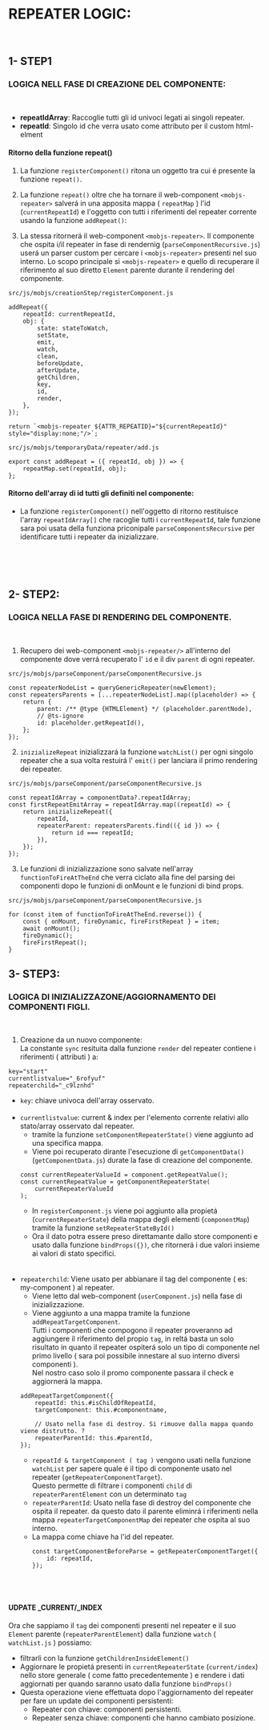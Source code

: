 # REPEATER LOGIC:

<br/>

## 1- STEP1
### LOGICA NELL FASE DI CREAZIONE DEL COMPONENTE:
<br/>

- **repeatIdArray**: Raccoglie tutti gli id univoci legati ai singoli repeater.
- **repeatId**: Singolo id che verra usato come attributo per il custom html-elment


#### Ritorno della funzione repeat()

1. La funzione `registerComponent()` ritona un oggetto tra cui é presente la funzione `repeat()`.

2. La funzione `repeat()` oltre che ha tornare il web-component `<mobjs-repeater>`  salverá in una apposita mappa ( `repeatMap` ) l'id (`currentRepeatId`) e l'oggetto  con tutti i riferimenti del repeater corrente usando la funzione `addRepeat()`:

3. La stessa ritornerá il web-component `<mobjs-repeater>`. Il componente che ospita i/il repeater in fase di rendernig (`parseComponentRecursive.js`) userá un parser custom per cercare i `<mobjs-repeater>` presenti nel suo interno. Lo scopo principale si `<mobjs-repeater>` e quello di recuperare il riferimento al suo diretto `Element` parente durante il rendering del componente.

```
src/js/mobjs/creationStep/registerComponent.js

addRepeat({
    repeatId: currentRepeatId,
    obj: {
        state: stateToWatch,
        setState,
        emit,
        watch,
        clean,
        beforeUpdate,
        afterUpdate,
        getChildren,
        key,
        id,
        render,
    },
});

return `<mobjs-repeater ${ATTR_REPEATID}="${currentRepeatId}" style="display:none;"/>`;

```

```
src/js/mobjs/temporaryData/repeater/add.js

export const addRepeat = ({ repeatId, obj }) => {
    repeatMap.set(repeatId, obj);
};
```

#### Ritorno dell'array di id tutti gli definiti nel componente:
- La funzione `registerComponent()` nell'oggetto di ritorno restituisce l'array `repeatIdArray[]` che racoglie tutti i `currentRepeatId`, tale funzione sara poi usata della funziona priconipale `parseComponentsRecursive` per identificare tutti i repeater da inizializzare.

<br/><br/><br/>

## 2- STEP2:
### LOGICA NELLA FASE DI RENDERING DEL COMPONENTE.
<br/>

1. Recupero dei web-component `<mobjs-repeater/>` all'interno del componente dove verrá recuperato l' `id` e il div `parent` di ogni repeater.

```
src/js/mobjs/parseComponent/parseComponentRecursive.js

const repeaterNodeList = queryGenericRepeater(newElement);
const repeatersParents = [...repeaterNodeList].map((placeholder) => {
    return {
        parent: /** @type {HTMLElement} */ (placeholder.parentNode),
        // @ts-ignore
        id: placeholder.getRepeatId(),
    };
});
```

2. `inizializeRepeat` inizializzará la funzione `watchList()` per ogni singolo repeater che a sua volta restuirá l' `emit()` per lanciara il primo rendering dei repeater.

```
src/js/mobjs/parseComponent/parseComponentRecursive.js

const repeatIdArray = componentData?.repeatIdArray;
const firstRepeatEmitArray = repeatIdArray.map((repeatId) => {
    return inizializeRepeat({
        repeatId,
        repeaterParent: repeatersParents.find(({ id }) => {
            return id === repeatId;
        }),
    });
});
```

3. Le funzioni di inizializzazione sono salvate nell'array `functionToFireAtTheEnd` che verra ciclato alla fine del parsing dei componenti dopo le funzioni di onMount e le funzioni di bind props.

```
src/js/mobjs/parseComponent/parseComponentRecursive.js

for (const item of functionToFireAtTheEnd.reverse()) {
    const { onMount, fireDynamic, fireFirstRepeat } = item;
    await onMount();
    fireDynamic();
    fireFirstRepeat();
}
```

## 3- STEP3:
### LOGICA DI INIZIALIZZAZONE/AGGIORNAMENTO DEI COMPONENTI FIGLI.
<br/>

1. Creazione da un nuovo componente:<br/>
La constante `sync` resituita dalla funzione `render` del repeater contiene i riferimenti ( attributi ) a:

```
key="start"
currentlistvalue="_6rofyuf"
repeaterchild="_c9lznhd"
```

- `key`: chiave univoca dell'array osservato.
    <br/>
    <br/>
- `currentlistvalue`: current & index per l'elemento corrente relativi allo stato/array osservato dal repeater.
    - tramite la funzione `setComponentRepeaterState()` viene aggiunto ad una specifica mappa.
    - Viene poi recuperato dirante l'esecuzione di `getComponentData()` (`getComponentData.js`) durate la fase di creazione del componente.
    ```
    const currentRepeaterValueId = component.getRepeatValue();
    const currentRepeatValue = getComponentRepeaterState(
        currentRepeaterValueId
    );
    ```
    - In `registerComponent.js` viene poi aggiunto alla propietá (`currentRepeaterState`) della mappa degli elementi (`componentMap`) tramite la funzione `setRepeaterStateById()`
    - Ora il dato potra essere preso direttamante dallo store componenti e usato dalla funzione `bindProps({})`, che ritornerá i due valori insieme ai valori di stato specifici.
    <br/>
    <br/>
- `repeaterchild`: Viene usato per abbianare il tag del componente ( es: my-component ) al repeater.
    - Viene letto dal web-component (`userComponent.js`) nella fase di inizializzazione.
    - Viene aggiunto a una mappa tramite la funzione `addRepeatTargetComponent`.<br/>
    Tutti i componenti che compogono il repeater proveranno ad aggiungere il riferimento del propio `tag`, in reltá basta un solo risultato in quanto il repeater ospiterá solo un tipo di componente nel primo livello ( sara poi possibile innestare al suo interno diversi componenti ).<br/>
    Nel nostro caso solo il promo componente passara il check e aggiornerá la mappa.
    ```
    addRepeatTargetComponent({
        repeatId: this.#isChildOfRepeatId,
        targetComponent: this.#componentname,

        // Usato nella fase di destroy. Si rimuove dalla mappa quando viene distrutto. ?
        repeaterParentId: this.#parentId,
    });
    ```
    - `repeatId & targetComponent ( tag )` vengono usati nella funzione `watchList` per sapere quale é il tipo di componente usato nel repeater (`getRepeaterComponentTarget`).<br/>
    Questo permette di filtrare i componenti `child` di `repeaterParentElement` con un determinato `tag`
    - `repeaterParentId`: Usato nella fase di destroy del componente che ospita il repeater. da questo dato il parente eliminrá i riferimenti nella mappa `repeaterTargetComponentMap` dei repeater che ospita al suo interno.
    - La mappa come chiave ha l'id del repeater.
        ```
        const targetComponentBeforeParse = getRepeaterComponentTarget({
            id: repeatId,
        });
        ```
<br/>
<br/>

#### UDPATE _CURRENT/_INDEX
Ora che sappiamo il `tag` dei componenti presenti nel repeater e il suo `Element` parente (`repeaterParentElement`)  dalla funzione  `watch` ( `watchList.js` ) possiamo:
- filtrarli con la funzione `getChildrenInsideElement()`
- Aggiornare le propietá presenti in `currentRepeaterState` (`current/index`) nello store generale ( come fatto precedentemente ) e rendere i dati aggiornati per quando saranno usato dalla funzione `bindProps()`
- Questa operazione viene effettuata dopo l'aggiornamento del repeater per fare un update dei componenti persistenti:
  - Repeater con chiave: componenti persistenti.
  - Repeater senza chiave: componenti che hanno cambiato posizione.

